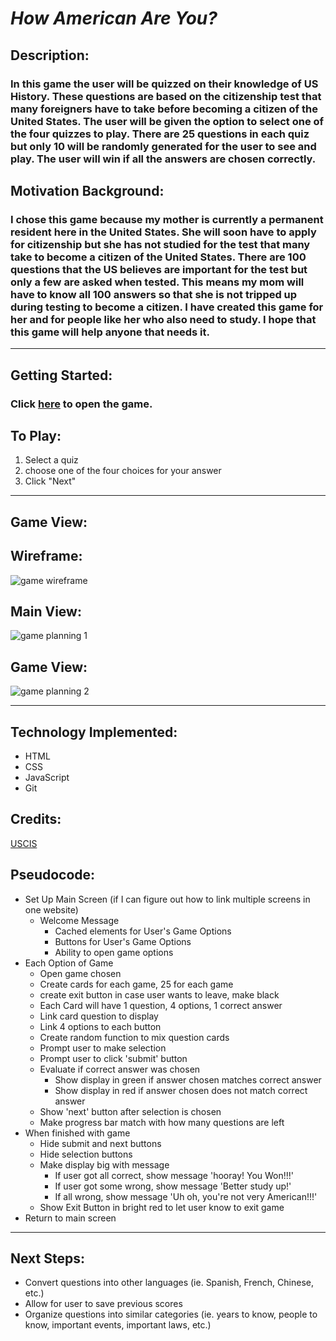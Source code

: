 # _How American Are You?_

## Description:
###  In this game the user will be quizzed on their knowledge of US History. These questions are based on the citizenship test that many foreigners have to take before becoming a citizen of the United States. The user will be given the option to select one of the four quizzes to play. There are 25 questions in each quiz but only 10 will be randomly generated for the user to see and play. The user will win if all the answers are chosen correctly. 

## Motivation Background:
### I chose this game because my mother is currently a permanent resident here in the United States. She will soon have to apply for citizenship but she has not studied for the test that many take to become a citizen of the United States. There are 100 questions that the US believes are important for the test but only a few are asked when tested. This means my mom will have to know all 100 answers so that she is not tripped up during testing to become a citizen. I have created this game for her and for people like her who also need to study. I hope that this game will help anyone that needs it. 

---
## Getting Started:
### Click [here](https://samuelperalesg.github.io/How-American-Are-You/) to open the game.
## To Play:
1. Select a quiz
2. choose one of the four choices for your answer
3. Click "Next"

---
## Game View:

## Wireframe:
![game wireframe](https://i.ibb.co/xMSgvkr/Screen-Shot-2021-10-22-at-9-56-54-AM.png)

## Main View:
![game planning 1](https://i.ibb.co/0YNM56d/Screen-Shot-2021-10-22-at-7-57-36-AM.png)
## Game View:
![game planning 2](https://i.ibb.co/f2q8c7W/Screen-Shot-2021-10-22-at-7-57-13-AM.png)

---
## Technology Implemented:
- HTML
- CSS
- JavaScript
- Git

## Credits:
[USCIS](https://www.uscis.gov/sites/default/files/document/questions-and-answers/100q.pdf)

## Pseudocode:
- Set Up Main Screen (if I can figure out how to link multiple screens in one website)
  - Welcome Message
	- Cached elements for User's Game Options
	- Buttons for User's Game Options
	- Ability to open game options
- Each Option of Game
	- Open game chosen
	- Create cards for each game, 25 for each game
	- create exit button in case user wants to leave, make black
	- Each Card will have 1 question, 4 options, 1 correct answer
	- Link card question to display
	- Link 4 options to each button 
	- Create random function to mix question cards
	- Prompt user to make selection
	- Prompt user to click 'submit' button
	- Evaluate if correct answer was chosen
		- Show display in green if answer chosen matches correct answer
		- Show display in red if answer chosen does not match correct answer
	- Show 'next' button after selection is chosen
	- Make progress bar match with how many questions are left
- When finished with game
	- Hide submit and next buttons
	- Hide selection buttons
	- Make display big with message
		- If user got all correct, show message 'hooray! You Won!!!'
		- If user got some wrong, show message 'Better study up!'
		- If all wrong, show message 'Uh oh, you're not very American!!!'
	- Show Exit Button in bright red to let user know to exit game
- Return to main screen

---
## Next Steps:
- Convert questions into other languages (ie. Spanish, French, Chinese, etc.)
- Allow for user to save previous scores
- Organize questions into similar categories (ie. years to know, people to know, important events, important laws, etc.)
